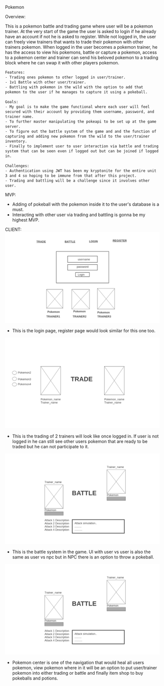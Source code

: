 Pokemon

Overview:

This is a pokemon battle and trading game where user will be a pokemon trainer. At the very start of the game the user is asked to login if he already have an account if not he is asked to register. While not logged in, the user can freely view trainers that wants to trade their pokemon with other trainers pokemon. When logged in the user becomes a pokemon trainer, he has the access to view his pokemons, battle or capture a pokemon, access to a pokemon center and trainer can send his beloved pokemon to a trading block where he can swap it with other players pokemon.

    Features:
    - Trading ones pokemon to other logged in user/trainer.
    - 1v1 Battle with other user/trainer.
    - Battling with pokemon in the wild with the option to add that pokemon to the user if he manages to capture it using a pokeball.

    Goals:
    - My goal is to make the game functional where each user will feel secured with their account by providing them username, password, and trainer name. 
    - To further master manipulating the pokeapi to be set up at the game server. 
    - To figure out the battle system of the game and and the function of capturing and adding new pokemon from the wild to the user/trainer inventory.
    - Finally to implement user to user interaction via battle and trading system that can be seen even if logged out but can be joined if logged in.

    Challenges:
    - Authentication using JWT has been my kryptonite for the entire unit 3 and 4 so hoping to be immune from that after this project.
    - Trading and battling will be a challenge since it involves other user.


MVP:
  - Adding of pokeball with the pokemon inside it to the user's database is a must.
  - Interacting with other user via trading and battling is gonna be my highest MVP. 

  CLIENT:
  ![Logo](./image_readme/Homepage.png)
  - This is the login page, register page would look similar for this one too.

  ![Logo](./image_readme/trade.png)
  - This is the trading of 2 trainers will look like once logged in. If user is not logged in he can still see other users pokemon that are ready to be traded but he can not participate to it.

  ![Logo](./image_readme/battle.png)
  - This is the battle system in the game. UI with user vs user is also the same as user vs npc but in NPC there is an option to throw a pokeball.

  ![Logo](./image_readme/battle.png)
  - Pokemon center is one of the navigation that would heal all users pokemon, view pokemon where in it will be an option to put user/trainer pokemon into either trading or battle and finally item shop to buy pokeballs and potions.

